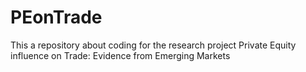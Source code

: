 # PEonTrade
This a repository about coding for the research project Private Equity influence on Trade: Evidence from Emerging Markets
